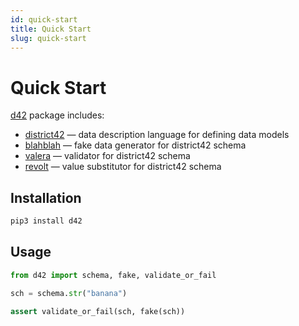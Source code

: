 ```yaml
---
id: quick-start
title: Quick Start
slug: quick-start
---
```

# Quick Start

[d42](https://pypi.org/project/d42/) package includes:
- [district42](https://pypi.org/project/district42/) — data description language for defining data models
- [blahblah](https://pypi.org/project/blahblah/) — fake data generator for district42 schema
- [valera](https://pypi.org/project/valera/) — validator for district42 schema
- [revolt](https://pypi.org/project/revolt/) — value substitutor for district42 schema

## Installation

```sh
pip3 install d42
```

## Usage

```python
from d42 import schema, fake, validate_or_fail

sch = schema.str("banana")

assert validate_or_fail(sch, fake(sch))
```
